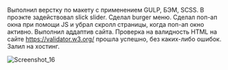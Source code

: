 Выполнил верстку по макету с применением GULP, БЭМ, SCSS. 
В проэкте задействовал slick slider. 
Сделал burger меню. 
Сделал поп-ап окна при помощи JS и убрал скролл страницы, когда поп-ап окно активно.
Выполнил аддаптив сайта. 
Проверка на валидность HTML на сайте https://validator.w3.org/ прошла успешно, без каких-либо ошибок.
Залил на хостинг.

![Screenshot_16](https://user-images.githubusercontent.com/119508598/207016244-4cbdf29b-94a2-4190-b533-ecbaa4619564.png)
